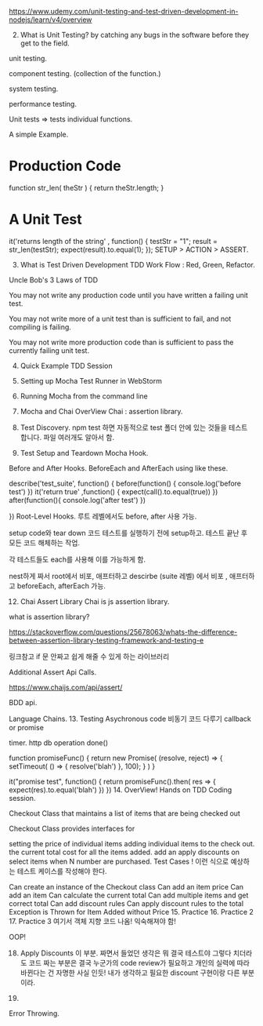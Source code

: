 https://www.udemy.com/unit-testing-and-test-driven-development-in-nodejs/learn/v4/overview

2. What is Unit Testing?
by catching any bugs in the software before they get to the field.

unit testing.

component testing. (collection of the function.)

system testing.

performance testing.

Unit tests => tests individual functions.

A simple Example.

# Production Code

function str_len( theStr ) {
    return theStr.length;
}

# A Unit Test

it('returns length of the string' ,
function() {
    testStr = "1";
    result = str_len(testStr);
    expect(result).to.equal(1);
});
SETUP > ACTION > ASSERT.

3. What is Test Driven Development
TDD Work Flow : Red, Green, Refactor.

Uncle Bob's 3 Laws of TDD

You may not write any production code until you have written a failing unit test.

You may not write more of a unit test than is sufficient to fail, and not compiling is failing.

You may not write more production code than is sufficient to pass the currently failing unit test.

4. Quick Example TDD Session
5. Setting up Mocha Test Runner in WebStorm
6. Running Mocha from the command line
8. Mocha and Chai OverView
Chai : assertion library.

9. Test Discovery.
npm test 하면 자동적으로 test 폴더 안에 있는 것들을 테스트 합니다. 파일 여러개도 알아서 함.

11. Test Setup and Teardown
Mocha Hook.

Before and After Hooks.
BeforeEach and AfterEach
using like these.

describe('test_suite', function() {
    before(function() {
        console.log('before test')
    })
    it('return true' ,function() {
        expect(call().to.equal(true))
    })
    after(function(){
        console.log('after test')
    })

    
})
Root-Level Hooks.
루트 레벨에서도 before, after 사용 가능.

setup code와 tear down 코드 테스트를 실행하기 전에 setup하고. 테스트 끝난 후 모든 코드 해체하는 작업.

각 테스트들도 each를 사용해 이를 가능하게 함.

nest하게 짜서 root에서 비포, 애프터하고 descirbe (suite 레벨) 에서 비포 , 애프터하고 beforeEach, afterEach 가능.

12. Chai Assert Library
Chai is js assertion library.

what is assertion library?

https://stackoverflow.com/questions/25678063/whats-the-difference-between-assertion-library-testing-framework-and-testing-e

링크참고 if 문 안짜고 쉽게 해줄 수 있게 하는 라이브러리

Additional Assert Api Calls.

https://www.chaijs.com/api/assert/

BDD api.

Language Chains.
13. Testing Asychronous code 비동기 코드 다루기
callback or promise

timer.
http
db operation
done()

function promiseFunc() {
    return new Promise(
        (resolve, reject) => {
            setTimeout( () => {
                resolve('blah')
            }, 100);
        }
    )
}

it("promise test", function() {
    return promiseFunc().then( res => {
        expect(res).to.equal('blah')
    })
})
14. OverView!
Hands on TDD Coding session.

Checkout Class that maintains a list of items that are being checked out

Checkout Class provides interfaces for

setting the price of individual items
adding individual items to the check out.
the current total cost for all the items added.
add an apply discounts on select items when N number are purchased.
Test Cases ! 이런 식으로 예상하는 테스트 케이스를 작성해야 한다.

Can create an instance of the Checkout class
Can add an item price
Can add an item
Can calculate the current total
Can add multiple items and get correct total
Can add discount rules
Can apply discount rules to the total
Exception is Thrown for Item Added without Price
15. Practice
16. Practice 2
17. Practice 3
여기서 객체 지향 코드 나옴! 익숙해져야 함!

OOP!

18. Apply Discounts
이 부분. 짜면서 들었던 생각은 뭐 결국 테스트야 그렇다 치더라도 코드 짜는 부분은 결국 누군가의 code review가 필요하고 개인의 실력에 따라 바뀐다는 건 자명한 사실 인듯! 내가 생각하고 필요한 discount 구현이랑 다른 부분이라.

19.
Error Throwing.